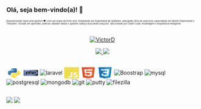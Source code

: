 ### Olá, seja bem-vindo(a)! 👋
<h6 style="font-size:6px;">Desenvolvedor back-end (python ❤️) com um toque de front-end. Graduando em Engenharia de Software, advogado (fora do exercício) especialista em Direito Empresarial e Tributário. Viciado em aprender, praticar, debater ideias e quebrar cabeça buscando soluções. Aficcionado por clean-code, modelagem e arquitetura inteligente.</p>

##
<a href="https://www.linkedin.com/in/odantasvictor">
  <p align="center"><img height="180em" src="https://github-readme-streak-stats.herokuapp.com?user=odantasvictor&theme=dracula&date_format=M%20j%5B%2C%20Y%5D" alt="VictorD" /></p>
  <p align="center">
    <img height="130em" src="https://github-readme-stats.vercel.app/api?username=odantasvictor&show_icons=true&theme=dracula" />
    <img height="130em" src="https://github-readme-stats.vercel.app/api/top-langs/?username=odantasvictor&layout=compact&theme=dracula" />
  </p>
</a>
<div style="display: inline_block"><br>
  <img align="center" alt="Python" height="30" width="40" src="https://raw.githubusercontent.com/devicons/devicon/master/icons/python/python-original.svg">
  <img align="center" alt="php" height="30" width="40" src="https://raw.githubusercontent.com/devicons/devicon/master/icons/php/php-original.svg">
  <img align="center" alt="laravel" height="30" width="40" src="https://cdn.jsdelivr.net/gh/devicons/devicon/icons/laravel/laravel-plain.svg" />
  <img align="center" alt="Js" height="30" width="40" src="https://raw.githubusercontent.com/devicons/devicon/master/icons/javascript/javascript-plain.svg">
  <img align="center" alt="HTML" height="30" width="40" src="https://raw.githubusercontent.com/devicons/devicon/master/icons/html5/html5-original.svg">
  <img align="center" alt="CSS" height="30" width="40" src="https://raw.githubusercontent.com/devicons/devicon/master/icons/css3/css3-original.svg">
  <img align="center" alt="Boostrap" height="30" width="40" src="https://cdn.jsdelivr.net/gh/devicons/devicon/icons/bootstrap/bootstrap-plain.svg"/>
  <img align="center" alt="mysql" height="30" width="40" src="https://cdn.jsdelivr.net/gh/devicons/devicon/icons/mysql/mysql-original.svg" />
  <img align="center" alt="postgresql" height="30" width="40" src="https://cdn.jsdelivr.net/gh/devicons/devicon/icons/postgresql/postgresql-original-wordmark.svg" />
  <img align="center" alt="mongodb" height="30" width="40" src="https://cdn.jsdelivr.net/gh/devicons/devicon/icons/mongodb/mongodb-original-wordmark.svg" />
  <img align="center" alt="git" height="30" width="40" src="https://cdn.jsdelivr.net/gh/devicons/devicon/icons/git/git-original.svg" />
  <img align="center" alt="putty" height="30" width="40" src="https://cdn.jsdelivr.net/gh/devicons/devicon/icons/putty/putty-original.svg" />
  <img align="center" alt="filezilla" height="30" width="40" src="https://cdn.jsdelivr.net/gh/devicons/devicon/icons/filezilla/filezilla-plain.svg"/>
</div>

##

<div>
  <a href="https://www.linkedin.com/in/odantasvictor" target="_blank"><img src="https://img.shields.io/badge/-LinkedIn-%230077B5?style=for-the-badge&logo=linkedin&logoColor=white" target="_blank"></a> 
  <a href="https://wa.me/5583996989811" target="_blank"><img src="https://img.shields.io/badge/WhatsApp-25D366?style=for-the-badge&logo=whatsapp&logoColor=white" target="_blank"></a> 
</div>
